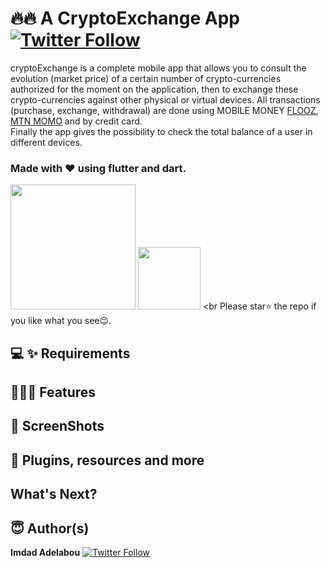 # 🔥🔥 A CryptoExchange App [![Twitter Follow](https://img.shields.io/twitter/follow/IAdelabou?style=social)](https://twitter.com/IAdelabou?s=09)
cryptoExchange is a complete mobile app that allows you to consult the evolution (market price) of a certain number of crypto-currencies authorized for the moment on the application, then to exchange these crypto-currencies against other physical or virtual devices.
All transactions (purchase, exchange, withdrawal) are done using MOBILE MONEY [FLOOZ](https://moov-africa.bj/), [MTN MOMO](https://www.mtn.bj/momo/developpeurs/momo-api/) and by credit card.<br>
Finally the app gives the possibility to check the total balance of a user in different devices.<br>
### Made with ❤️ using flutter and dart.
<a href="#"><img src="https://play.google.com/intl/en_us/badges/static/images/badges/en_badge_web_generic.png" width="200"></img></a>
<a href="#"><img src="https://freeiconshop.com/wp-content/uploads/edd/app-store-badge-128x128.png" width="100" height="100"/></a>
<br
Please star⭐ the repo if you like what you see😉.
<br>
## 💻 ✨ Requirements

## 🤳💫✨ Features

## 📸 ScreenShots

## 🔌 Plugins, resources and more

## What's Next?

## 😇 Author(s)
**Imdad Adelabou** [![Twitter Follow](https://img.shields.io/twitter/follow/IAdelabou?style=social)](https://twitter.com/IAdelabou?s=09)

